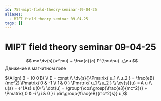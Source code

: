 ```yaml
---
id: 759-mipt-field-theory-seminar-09-04-25
aliases:
  - MIPT field theory seminar 09-04-25
tags: []
---
```


# MIPT field theory seminar 09-04-25

$$
mc \dv{s}{u^\mu} = \frac{e}{c} F^{\mu\nu} u_\nu
$$
Движение в магнитном поле

$\Align{
B = (0 0 B) \\
E = const \\
\dv{s}{}\Pmatrix{
u_1 \\
u_2
} = \frac{eB}{mc^2} \Pmatrix{
0 & -1 \\
1 & 0
} \Pmatrix{
u_1 \\
u_2
} \\
\dv{s}{u} = A u \\
u(s) = e^{As} u(0) \\
\dot{u} = \groupr{\cos\group{\frac{eB}{mc^2}s} + \Pmatrix{
0 & -i \\
i & 0
} i \sin\group{\frac{eB}{mc^2}s}} u
}$
